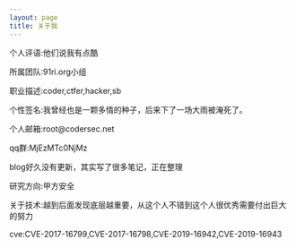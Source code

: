 ```yaml
---
layout: page
title: 关于我 
---
```



<p>个人评语:他们说我有点酷
<p>所属团队:91ri.org小组
<p>职业描述:coder,ctfer,hacker,sb
<p>个性签名:我曾经也是一颗多情的种子，后来下了一场大雨被淹死了。
<p>个人邮箱:root@codersec.net
<p>qq群:MjEzMTc0NjMz
<p>blog好久没有更新，其实写了很多笔记，正在整理
<p>研究方向:甲方安全
<p>关于技术:越到后面发现底层越重要，从这个人不错到这个人很优秀需要付出巨大的努力
<p>cve:CVE-2017-16799,CVE-2017-16798,CVE-2019-16942,CVE-2019-16943
